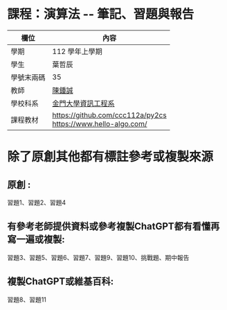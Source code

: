 # 課程：演算法 -- 筆記、習題與報告

欄位 | 內容
-----|--------
學期 | 112 學年上學期
學生 |  葉哲辰
學號末兩碼 | 35
教師 | [陳鍾誠](https://www.nqu.edu.tw/educsie/index.php?act=blog&code=list&ids=4)
學校科系 | [金門大學資訊工程系](https://www.nqu.edu.tw/educsie/index.php)
課程教材 | https://github.com/ccc112a/py2cs <br/> https://www.hello-algo.com/


# 除了原創其他都有標註參考或複製來源

## 原創 :

習題1、習題2、習題4

## 有參考老師提供資料或參考複製ChatGPT都有看懂再寫一遍或複製:

習題3、習題5、習題6、習題7、習題9、習題10、挑戰題、期中報告

## 複製ChatGPT或維基百科:

習題8、習題11
